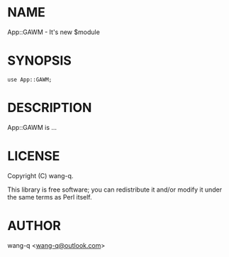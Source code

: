 # NAME

App::GAWM - It's new $module

# SYNOPSIS

    use App::GAWM;

# DESCRIPTION

App::GAWM is ...

# LICENSE

Copyright (C) wang-q.

This library is free software; you can redistribute it and/or modify
it under the same terms as Perl itself.

# AUTHOR

wang-q &lt;wang-q@outlook.com>
